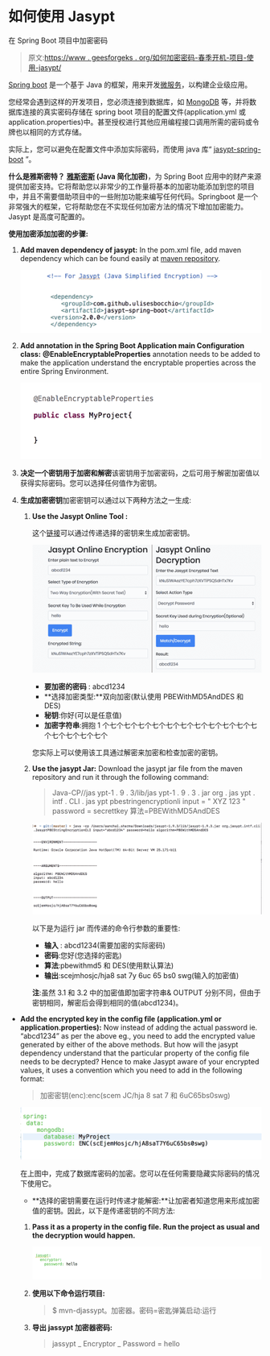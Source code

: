 # 如何使用 Jasypt

在 Spring Boot 项目中加密密码

> 原文:[https://www . geesforgeks . org/如何加密密码-春季开机-项目-使用-jasypt/](https://www.geeksforgeeks.org/how-to-encrypt-passwords-in-a-spring-boot-project-using-jasypt/)

[Spring boot](https://www.geeksforgeeks.org/introduction-to-spring-boot/) 是一个基于 Java 的框架，用来开发[微服务](https://www.geeksforgeeks.org/microservices-introduction/)，以构建企业级应用。

您经常会遇到这样的开发项目，您必须连接到数据库，如 [MongoDB](https://www.geeksforgeeks.org/mongodb-an-introduction/) 等，并将数据库连接的真实密码存储在 spring boot 项目的配置文件(application.yml 或 application.properties)中。甚至授权进行其他应用编程接口调用所需的密码或令牌也以相同的方式存储。

实际上，您可以避免在配置文件中添加实际密码，而使用 java 库“ [jasypt-spring-boot](https://mvnrepository.com/artifact/com.github.ulisesbocchio/jasypt-spring-boot-starter) ”。

**什么是雅斯密特？**
**[雅斯密斯](http://www.jasypt.org/) (Java 简化加密)**，为 Spring Boot 应用中的财产来源提供加密支持。它将帮助您以非常少的工作量将基本的加密功能添加到您的项目中，并且不需要借助项目中的一些附加功能来编写任何代码。Springboot 是一个非常强大的框架，它将帮助您在不实现任何加密方法的情况下增加加密能力。Jasypt 是高度可配置的。

**使用加密添加加密的步骤:**

1.  **Add maven dependency of jasypt:** In the pom.xml file, add maven dependency which can be found easily at [maven repository](https://mvnrepository.com/artifact/com.github.ulisesbocchio/jasypt-spring-boot-starter/2.0.0).

    [![](img/893004b2cd728491428f9a91757643f5.png)](https://media.geeksforgeeks.org/wp-content/uploads/20200209230601/1406-3.png)

2.  **Add annotation in the Spring Boot Application main Configuration class:** **@EnableEncryptableProperties** annotation needs to be added to make the application understand the encryptable properties across the entire Spring Environment.

    [![](img/771fc8249d927bd048e1c5aed963ec4e.png)](https://media.geeksforgeeks.org/wp-content/uploads/20200209231418/223-1.png)

3.  **决定一个密钥用于加密和解密**该密钥用于加密密码，之后可用于解密加密值以获得实际密码。您可以选择任何值作为密钥。
4.  **生成加密密钥**加密密钥可以通过以下两种方法之一生成:
    1.  **Use the Jasypt Online Tool :**

        这个[链接](https://www.devglan.com/online-tools/jasypt-online-encryption-decryption)可以通过传递选择的密钥来生成加密密钥。

        [![](img/15bc8d7c27ad5d0e7503c551a88cfaf6.png)](https://media.geeksforgeeks.org/wp-content/uploads/20200209232148/3164-1.png)

        *   **要加密的密码** : abcd1234
        *   **选择加密类型:**双向加密(默认使用 PBEWithMD5AndDES 和 DES)
        *   **秘钥**:你好(可以是任意值)
        *   **加密字符串**:拥抱 1 个七个七个七个七个七个七个七个七个七个七个七个七个七个七个七个

        您实际上可以使用该工具通过解密来加密和检查加密的密钥。

    2.  **Use the jasypt Jar:** Download the jasypt jar file from the maven repository and run it through the following command:

        > Java-CP//jas ypt-1 . 9 . 3/lib/jas ypt-1 . 9 . 3 . jar org . jas ypt . intf . CLI . jas ypt pbestringencryptionli input = " XYZ 123 " password = secrettkey 算法=PBEWithMD5AndDES

        [![](img/2fb587727d6dfe82ac454394ae5b5656.png)](https://media.geeksforgeeks.org/wp-content/uploads/20200209232355/4107.png)

        以下是为运行 jar 而传递的命令行参数的重要性:

        *   **输入** : abcd1234(需要加密的实际密码)
        *   **密码**:您好(您选择的密匙)
        *   **算法**:pbewithmd5 和 DES(使用默认算法)
        *   **输出**:scejmhosjc/hja8 sat 7y 6uc 65 bs0 swg(输入的加密值)

        **注**:虽然 3.1 和 3.2 中的加密值即加密字符串& OUTPUT 分别不同，但由于密钥相同，解密后会得到相同的值(abcd1234)。

*   **Add the encrypted key in the config file (application.yml or application.properties):** Now instead of adding the actual password ie. “abcd1234” as per the above eg., you need to add the encrypted value generated by either of the above methods. But how will the jasypt dependency understand that the particular property of the config file needs to be decrypted? Hence to make Jasypt aware of your encrypted values, it uses a convention which you need to add in the following format:

    > 加密密钥(enc):enc(scem JC/hja 8 sat 7 和 6uC65bs0swg)

    [![](img/c5176a3dfc830573cd20e5ce2c793789.png)](https://media.geeksforgeeks.org/wp-content/uploads/20200209232814/675.png)

    在上图中，完成了数据库密码的加密。您可以在任何需要隐藏实际密码的情况下使用它。

    *   **选择的密钥需要在运行时传递才能解密:**让加密者知道您用来形成加密值的密钥。因此，以下是传递密钥的不同方法:
    1.  **Pass it as a property in the config file. Run the project as usual and the decryption would happen.**

        [![](img/dab791de3e9afd36738e4573b1a1979d.png)](https://media.geeksforgeeks.org/wp-content/uploads/20200209232944/746.png)

    2.  **使用以下命令运行项目:**

        > $ mvn-djassypt。加密器。密码=密匙弹簧启动:运行

    3.  **导出 jassypt 加密器密码:**

        > jassypt _ Encryptor _ Password = hello